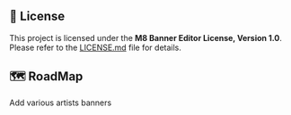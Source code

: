 ## 📃 License

This project is licensed under the **M8 Banner Editor License, Version 1.0**.
Please refer to the [LICENSE.md](./LICENSE.md) file for details.


## 🗺️ RoadMap

Add various artists banners
